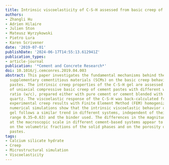```yaml
---
title: Intrinsic viscoelasticity of C-S-H assessed from basic creep of cement pastes
authors:
- Zhangli Hu
- Adrien Hilaire
- Julien Ston
- Mateusz Wyrzykowski
- Pietro Lura
- Karen Scrivener
date: '2019-07-01'
publishDate: '2024-06-17T14:55:13.612941Z'
publication_types:
- article-journal
publication: '*Cement and Concrete Research*'
doi: 10.1016/j.cemconres.2019.04.003
abstract: This paper investigates the fundamental mechanisms behind the effect of
  supplementary cementitious materials (SCMs) on the basic creep behavior of cement
  pastes. The intrinsic creep properties of the C-S-H gel are assessed based on measurements
  of uniaxial compressive basic creep of cement pastes with different water-to-cement
  ratio (w/c), prepared either with pure cement or cement blended with fly ash or
  quartz. The viscoelastic response of the C-S-H was back-calculated from the macroscopic
  experimental creep results with Finite Element Method (FEM) homogenization. The
  numerical simulations show that the intrinsic viscoelastic behavior of the C-S-H
  gel follows a similar trend in different systems, independent of their w/c (in the
  range 0.35–0.63) and the binder used. The differences in the magnitude of the creep
  at the macroscopic scale in different cement-based systems appear to depend mainly
  on the volumetric fractions of the solid phases and on the porosity of the cement
  pastes.
tags:
- Calcium silicate hydrate
- Creep
- Microstructural simulation
- Viscoelasticity
---
```

